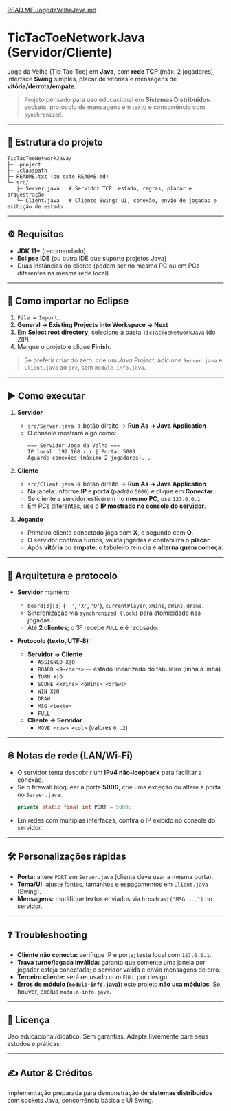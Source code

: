[READ.ME JogodaVelhaJava.md](https://github.com/user-attachments/files/22308009/READ.ME.JogodaVelhaJava.md)
# TicTacToeNetworkJava (Servidor/Cliente)

Jogo da Velha (Tic‑Tac‑Toe) em **Java**, com **rede TCP** (máx. 2 jogadores), interface **Swing** simples, placar de vitórias e mensagens de **vitória/derrota/empate**.

> Projeto pensado para uso educacional em **Sistemas Distribuídos**: sockets, protocolo de mensagens em texto e concorrência com `synchronized`.

---

## 📁 Estrutura do projeto

```
TicTacToeNetworkJava/
├─ .project
├─ .classpath
├─ README.txt (ou este README.md)
└─ src/
   ├─ Server.java   # Servidor TCP: estado, regras, placar e orquestração
   └─ Client.java   # Cliente Swing: UI, conexão, envio de jogadas e exibição de estado
```

---

## ⚙️ Requisitos

- **JDK 11+** (recomendado)
- **Eclipse IDE** (ou outra IDE que suporte projetos Java)
- Duas instâncias do cliente (podem ser no mesmo PC ou em PCs diferentes na mesma rede local)

---

## 🚀 Como importar no Eclipse

1. `File → Import…`
2. **General → Existing Projects into Workspace → Next**
3. Em **Select root directory**, selecione a pasta `TicTacToeNetworkJava` (do ZIP).
4. Marque o projeto e clique **Finish**.

> Se preferir criar do zero: crie um *Java Project*, adicione `Server.java` e `Client.java` ao `src`, sem `module-info.java`.

---

## ▶️ Como executar

1. **Servidor**
   - `src/Server.java` → botão direito → **Run As → Java Application**  
   - O console mostrará algo como:
     ```
     === Servidor Jogo da Velha ===
     IP local: 192.168.x.x | Porta: 5000
     Aguarde conexões (máximo 2 jogadores)...
     ```

2. **Cliente**
   - `src/Client.java` → botão direito → **Run As → Java Application**
   - Na janela: informe **IP** e **porta** (padrão `5000`) e clique em **Conectar**.
   - Se cliente e servidor estiverem no **mesmo PC**, use `127.0.0.1`.
   - Em PCs diferentes, use o **IP mostrado no console do servidor**.

3. **Jogando**
   - Primeiro cliente conectado joga com **X**, o segundo com **O**.
   - O servidor controla turnos, valida jogadas e contabiliza o **placar**.
   - Após **vitória** ou **empate**, o tabuleiro reinicia e **alterna quem começa**.

---

## 🧠 Arquitetura e protocolo

- **Servidor** mantém:
  - `board[3][3]` (`' '`, `'X'`, `'O'`), `currentPlayer`, `xWins`, `oWins`, `draws`.
  - Sincronização via `synchronized (lock)` para atomicidade nas jogadas.
  - Até **2 clientes**; o 3º recebe `FULL` e é recusado.

- **Protocolo (texto, UTF‑8):**
  - **Servidor → Cliente**
    - `ASSIGNED X|O`
    - `BOARD <9-chars>` — estado linearizado do tabuleiro (linha a linha)
    - `TURN X|O`
    - `SCORE <xWins> <oWins> <draws>`
    - `WIN X|O`
    - `DRAW`
    - `MSG <texto>`
    - `FULL`
  - **Cliente → Servidor**
    - `MOVE <row> <col>` (valores `0..2`)

---

## 🌐 Notas de rede (LAN/Wi‑Fi)

- O servidor tenta descobrir um **IPv4 não‑loopback** para facilitar a conexão.
- Se o firewall bloquear a porta **5000**, crie uma exceção ou altere a porta no `Server.java`:
  ```java
  private static final int PORT = 5000;
  ```
- Em redes com múltiplas interfaces, confira o IP exibido no console do servidor.

---

## 🛠️ Personalizações rápidas

- **Porta:** altere `PORT` em `Server.java` (cliente deve usar a mesma porta).
- **Tema/UI:** ajuste fontes, tamanhos e espaçamentos em `Client.java` (Swing).
- **Mensagens:** modifique textos enviados via `broadcast("MSG ...")` no servidor.

---

## ❓ Troubleshooting

- **Cliente não conecta:** verifique IP e porta; teste local com `127.0.0.1`.
- **Trava turno/jogada inválida:** garanta que somente uma janela por jogador esteja conectada; o servidor valida e envia mensagens de erro.
- **Terceiro cliente:** será recusado com `FULL` por design.
- **Erros de módulo (`module-info.java`):** este projeto **não usa módulos**. Se houver, exclua `module-info.java`.

---

## 📜 Licença

Uso educacional/didático. Sem garantias. Adapte livremente para seus estudos e práticas.

---

## ✍️ Autor & Créditos

Implementação preparada para demonstração de **sistemas distribuídos** com sockets Java, concorrência básica e UI Swing.
